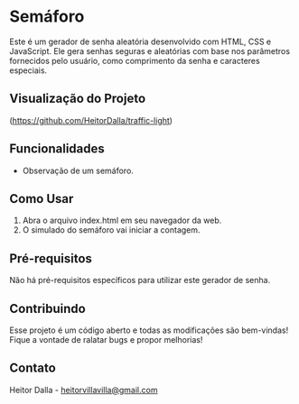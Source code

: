 # Semáforo
Este é um gerador de senha aleatória desenvolvido com HTML, CSS e JavaScript. Ele gera senhas seguras e aleatórias com base nos parâmetros fornecidos pelo usuário, como comprimento da senha e caracteres especiais.

## Visualização do Projeto
(https://github.com/HeitorDalla/traffic-light)

## Funcionalidades
- Observação de um semáforo.
  
## Como Usar
1. Abra o arquivo index.html em seu navegador da web.
2. O simulado do semáforo vai iniciar a contagem.

## Pré-requisitos
Não há pré-requisitos específicos para utilizar este gerador de senha.

## Contribuindo
Esse projeto é um código aberto e todas as modificações são bem-vindas! Fique a vontade de ralatar bugs e propor melhorias!

## Contato
Heitor Dalla - heitorvillavilla@gmail.com